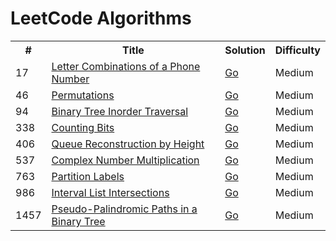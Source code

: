 
<h1>LeetCode Algorithms</h1>
<table>
<tr>
	<th>#</th>
	<th>Title</th>
	<th>Solution</th>
	<th>Difficulty</th>
</tr>
	<tr>
		<td>17</td>
		<td>
		<a href="https://leetcode.com/problems/letter-combinations-of-a-phone-number">Letter Combinations of a Phone Number</a>
		</td>
		<td>
			<a href="go/17-Letter_Combinations_of_a_Phone_Number.go">Go</a>
		</td>
		<td>Medium</td>
	</tr>
	<tr>
		<td>46</td>
		<td>
		<a href="https://leetcode.com/problems/permutations">Permutations</a>
		</td>
		<td>
			<a href="go/46-Permutations.go">Go</a>
		</td>
		<td>Medium</td>
	</tr>
	<tr>
		<td>94</td>
		<td>
		<a href="https://leetcode.com/problems/binary-tree-inorder-traversal">Binary Tree Inorder Traversal</a>
		</td>
		<td>
			<a href="go/94-Binary_TreeInorder_Traversal.go">Go</a>
		</td>
		<td>Medium</td>
	</tr>
	<tr>
		<td>338</td>
		<td>
		<a href="https://leetcode.com/problems/counting-bits">Counting Bits</a>
		</td>
		<td>
			<a href="go/338-Counting_Bits.go">Go</a>
		</td>
		<td>Medium</td>
	</tr>
	<tr>
		<td>406</td>
		<td>
		<a href="https://leetcode.com/problems/queue-reconstruction-by-height">Queue Reconstruction by Height</a>
		</td>
		<td>
			<a href="go/406-Queue_Reconstruction_by_Height.go">Go</a>
		</td>
		<td>Medium</td>
	</tr>
	<tr>
		<td>537</td>
		<td>
		<a href="https://leetcode.com/problems/complex-number-multiplication">Complex Number Multiplication</a>
		</td>
		<td>
			<a href="go/537-Complex_Number_Multiplication.go">Go</a>
		</td>
		<td>Medium</td>
	</tr>
	<tr>
		<td>763</td>
		<td>
		<a href="https://leetcode.com/problems/partition-labels">Partition Labels</a>
		</td>
		<td>
			<a href="go/763-Partition_Labels.go">Go</a>
		</td>
		<td>Medium</td>
	</tr>
	<tr>
		<td>986</td>
		<td>
		<a href="https://leetcode.com/problems/interval-list-intersections">Interval List Intersections</a>
		</td>
		<td>
			<a href="go/986-Interval_List_Intersections.go">Go</a>
		</td>
		<td>Medium</td>
	</tr>
	<tr>
		<td>1457</td>
		<td>
		<a href="https://leetcode.com/problems/pseudo-palindromic-paths-in-a-binary-tree">Pseudo-Palindromic Paths in a Binary Tree</a>
		</td>
		<td>
			<a href="go/1457-Pseudo_Palindromic_Paths_in_a%20Binary_Tree.go">Go</a>
		</td>
		<td>Medium</td>
	</tr>
</table>
	